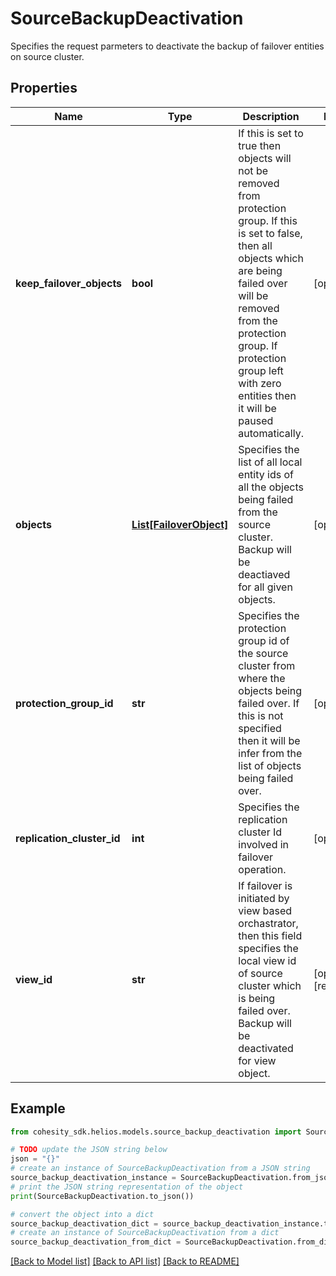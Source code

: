 # SourceBackupDeactivation

Specifies the request parmeters to deactivate the backup of failover entities on source cluster.

## Properties

Name | Type | Description | Notes
------------ | ------------- | ------------- | -------------
**keep_failover_objects** | **bool** | If this is set to true then objects will not be removed from protection group. If this is set to false, then all objects which are being failed over will be removed from the protection group. If protection group left with zero entities then it will be paused automatically. | [optional] 
**objects** | [**List[FailoverObject]**](FailoverObject.md) | Specifies the list of all local entity ids of all the objects being failed from the source cluster. Backup will be deactiaved for all given objects. | [optional] 
**protection_group_id** | **str** | Specifies the protection group id of the source cluster from where the objects being failed over. If this is not specified then it will be infer from the list of objects being failed over. | [optional] 
**replication_cluster_id** | **int** | Specifies the replication cluster Id involved in failover operation. | [optional] 
**view_id** | **str** | If failover is initiated by view based orchastrator, then this field specifies the local view id of source cluster which is being failed over. Backup will be deactivated for view object. | [optional] [readonly] 

## Example

```python
from cohesity_sdk.helios.models.source_backup_deactivation import SourceBackupDeactivation

# TODO update the JSON string below
json = "{}"
# create an instance of SourceBackupDeactivation from a JSON string
source_backup_deactivation_instance = SourceBackupDeactivation.from_json(json)
# print the JSON string representation of the object
print(SourceBackupDeactivation.to_json())

# convert the object into a dict
source_backup_deactivation_dict = source_backup_deactivation_instance.to_dict()
# create an instance of SourceBackupDeactivation from a dict
source_backup_deactivation_from_dict = SourceBackupDeactivation.from_dict(source_backup_deactivation_dict)
```
[[Back to Model list]](../README.md#documentation-for-models) [[Back to API list]](../README.md#documentation-for-api-endpoints) [[Back to README]](../README.md)



